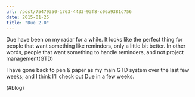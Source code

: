 ```yaml
---
url: /post/75479350-1763-4433-93f8-c06a9381c756
date: 2015-01-25
title: "Due 2.0"
---
```


Due have been on my radar for a while. It looks like the perfect thing for people that want something like reminders, only a little bit better. In other words, people that want something to handle reminders, and not project management(GTD)



I have gone back to pen & paper as my main GTD system over the last few weeks; and I think I&#8217;ll check out Due in a few weeks.



(#blog)